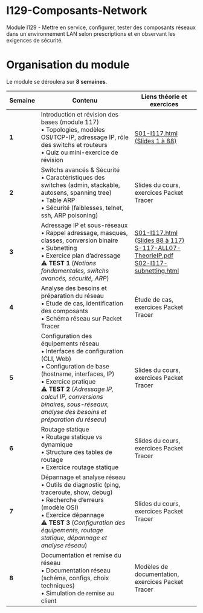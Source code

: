 # I129-Composants-Network
Module I129 - Mettre en service, configurer, tester des composants réseaux dans un environnement LAN selon prescriptions et en observant les exigences de sécurité.

# Organisation du module

Le module se déroulera sur **8 semaines**.

| **Semaine** | **Contenu**                                                                                                    | **Liens théorie et exercices** |
|-------------|----------------------------------------------------------------------------------------------------------------|-------------------------------|
| **1**       | Introduction et révision des bases (module 117)<br>• Topologies, modèles OSI/TCP-IP, adressage IP, rôle des switchs et routeurs<br>• Quiz ou mini-exercice de révision | [S01-I117.html (Slides 1 à 88)](https://etml-inf.github.io/I117-ReseauPME/S01-I117.html) |
| **2**       | Switchs avancés & Sécurité<br>• Caractéristiques des switches (admin, stackable, autosens, spanning tree)<br>• Table ARP<br>• Sécurité (faiblesses, telnet, ssh, ARP poisoning) | Slides du cours, exercices Packet Tracer |
| **3**       | Adressage IP et sous-réseaux<br>• Rappel adressage, masques, classes, conversion binaire<br>• Subnetting<br>• Exercice plan d’adressage<br>⚠️ **TEST 1** (*Notions fondamentales, switchs avancés, sécurité, ARP*) | [S01-I117.html (Slides 88 à 117)](https://etml-inf.github.io/I117-ReseauPME/S01-I117.html#88)<br>[S-117-ALL07-TheorieIP.pdf](https://github.com/ETML-INF/I117-ReseauPME/blob/main/b-UnitesEnseignement/Support/S-117-ALL07-TheorieIP.pdf)<br>[S02-I117-subnetting.html](https://etml-inf.github.io/I117-ReseauPME/S02-I117-subnetting.html) |
| **4**       | Analyse des besoins et préparation du réseau<br>• Étude de cas, identification des composants<br>• Schéma réseau sur Packet Tracer | Étude de cas, exercices Packet Tracer |
| **5**       | Configuration des équipements réseau<br>• Interfaces de configuration (CLI, Web)<br>• Configuration de base (hostname, interfaces, IP)<br>• Exercice pratique<br>⚠️ **TEST 2** (*Adressage IP, calcul IP, conversions binaires, sous-réseaux, analyse des besoins et préparation du réseau*) | Slides du cours, exercices Packet Tracer |
| **6**       | Routage statique<br>• Routage statique vs dynamique<br>• Structure des tables de routage<br>• Exercice routage statique | Slides du cours, exercices Packet Tracer |
| **7**       | Dépannage et analyse réseau<br>• Outils de diagnostic (ping, traceroute, show, debug)<br>• Recherche d’erreurs (modèle OSI)<br>• Exercice dépannage<br>⚠️ **TEST 3** (*Configuration des équipements, routage statique, dépannage et analyse réseau*) | Slides du cours, exercices Packet Tracer |
| **8**       | Documentation et remise du réseau<br>• Documentation réseau (schéma, configs, choix techniques)<br>• Simulation de remise au client | Modèles de documentation, exercices Packet Tracer |